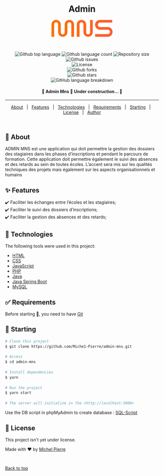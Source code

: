 <div align="center" id="top">
  <h1>Admin</h1>
  <img src="./frontend-admin-mns/assets/logo.png" width="200px" alt="Admin Mns" />

&#xa0;

  <!-- <a href="https://adminmns.netlify.app">Demo</a> -->
</div>

<p align="center">
  <img alt="Github top language" src="https://img.shields.io/github/languages/top/Miche1-Pierre/admin-mns?color=orange">

  <img alt="Github language count" src="https://img.shields.io/github/languages/count/Miche1-Pierre/admin-mns?color=red">

  <img alt="Repository size" src="https://img.shields.io/github/repo-size/Miche1-Pierre/admin-mns?color=blue">

  <img alt="Github issues" src="https://img.shields.io/github/issues/Miche1-Pierre/admin-mns?color=green" />
  <br>
  <img alt="License" src="https://img.shields.io/github/license/Miche1-Pierre/admin-mns?color=black">
  <br>
  <img alt="Github forks" src="https://img.shields.io/github/forks/Miche1-Pierre/admin-mns?color=56BEB8" />
  <br>
  <img alt="Github stars" src="https://img.shields.io/github/stars/Miche1-Pierre/admin-mns?color=yellow" />
  <br>
  <img alt="GitHub language breakdown" src="https://github-readme-stats.vercel.app/api/top-langs/?username=Miche1-Pierre&repo=admin-mns&layout=compact">
</p>

<h4 align="center"> 
	🚧  Admin Mns 🚀 Under construction...  🚧
</h4>

<hr>

<p align="center">
  <a href="#dart-about">About</a> &#xa0; | &#xa0; 
  <a href="#sparkles-features">Features</a> &#xa0; | &#xa0;
  <a href="#rocket-technologies">Technologies</a> &#xa0; | &#xa0;
  <a href="#white_check_mark-requirements">Requirements</a> &#xa0; | &#xa0;
  <a href="#checkered_flag-starting">Starting</a> &#xa0; | &#xa0;
  <a href="#memo-license">License</a> &#xa0; | &#xa0;
  <a href="https://github.com/Miche1-Pierre" target="_blank">Author</a>
</p>

<br>

## :dart: About

ADMIN MNS est une application qui doit permettre la gestion des dossiers des stagiaires
dans les phases d’inscriptions et pendant le parcours de formation. Cette application
doit permettre également le suivi des absences et des retards au sein de toutes écoles.
L’accent sera mis sur les qualités techniques des projets mais également sur les aspects
organisationnels et humains

## :sparkles: Features

:heavy_check_mark: Faciliter les échanges entre l’écoles et les stagiaires;\
:heavy_check_mark: Faciliter le suivi des dossiers d’inscriptions;\
:heavy_check_mark: Faciliter la gestion des absences et des retards;

## :rocket: Technologies

The following tools were used in this project:

- [HTML](https://developer.mozilla.org/fr/docs/Web/HTML)
- [CSS](https://developer.mozilla.org/fr/docs/Web/CSS)
- [JavaScript](https://developer.mozilla.org/fr/docs/Web/JavaScript)
- [PHP](https://www.php.net/)
- [Java](https://www.java.com/fr/)
- [Java Spring Boot](https://spring.io/projects/spring-boot)
- [MySQL](https://www.mysql.com/fr/)

## :white_check_mark: Requirements

Before starting :checkered_flag:, you need to have [Git](https://git-scm.com)

## :checkered_flag: Starting

```bash
# Clone this project
$ git clone https://github.com/Miche1-Pierre/admin-mns.git

# Access
$ cd admin-mns

# Install dependencies
$ yarn

# Run the project
$ yarn start

# The server will initialize in the <http://localhost:3000>
```

Use the DB script in phpMyAdmin to create database : [SQL-Script](./docs/admin-mns-db.sql)

## :memo: License

This project isn't yet under license.

Made with :heart: by <a href="https://github.com/Miche1-Pierre" target="_blank">Michel Pierre</a>

&#xa0;

<a href="#top">Back to top</a>

